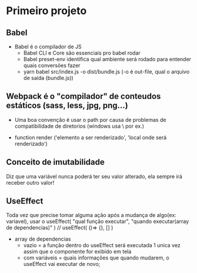 # Primeiro projeto

## Babel
* Babel é o compilador de JS
  * Babel CLI e Core são essenciais pro babel rodar
  * Babel preset-env identifica qual ambiente será rodado para entender quais conversões fazer
  * yarn babel src/index.js -o dist/bundle.js (-o é out-file, qual o arquivo de saída (bundle.js))

## Webpack é o "compilador" de conteudos estáticos (sass, less, jpg, png...)

* Uma boa convenção é usar o path por causa de problemas de compatibilidade de diretorios (windows usa \\ por ex.)

* function render ('elemento a ser renderizado', 'local onde será renderizado')


## Conceito de imutabilidade
  Diz que uma variável nunca poderá ter seu valor alterado, ela sempre irá receber outro valor!

## UseEffect
  Toda vez que precise tomar alguma ação após a mudança de algo(ex: variavel), usar o useEffect( "qual função executar", "quando executar(array de dependencias)" ) //  useEffect( ()=> {}, [] )
  * array de dependencias
    * vazio = a função dentro do useEffect será executada 1 unica vez assim que o componente for exibido em tela
    * com variáveis = quais informações que quando mudarem, o useEffect vai executar de novo;
